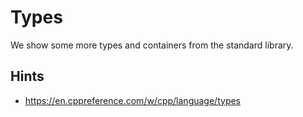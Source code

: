 # Types

We show some more types and containers from the standard library.

## Hints

* https://en.cppreference.com/w/cpp/language/types

